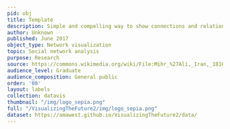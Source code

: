 ```yaml
---
pid: obj
title: Template
description: Simple and compelling way to show connections and relationships within a community of individuals.
author: Unknown
published: June 2017
object_type: Network visualization
topic: Social network analysis
purpose: Research
source: https://commons.wikimedia.org/wiki/File:Mihr_%27Ali,_Iran,_1816_-_Portrait_of_Fath_%27Ali_Shah_-_Google_Art_Project.jpg
audience_level: Graduate
audience_composition: General public
order: '08'
layout: labels
collection: datavis
thumbnail: "/img/logo_sepia.png"
full: "/VisualizingTheFuture2/img/logo_sepia.png"
dataset: https://amawest.github.io/VisualizingTheFuture2/data/
---
```

